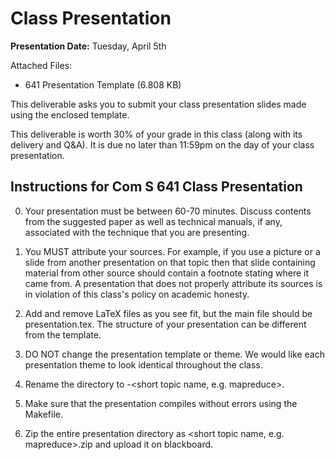# Class Presentation

**Presentation Date:** Tuesday, April 5th

Attached Files:

- 641 Presentation Template (6.808 KB)

This deliverable asks you to submit your class presentation slides made using
the enclosed template.

This deliverable is worth 30% of your grade in this class (along with its
delivery and Q&A). It is due no later than 11:59pm on the day of your class
presentation.

## Instructions for Com S 641 Class Presentation

0. Your presentation must be between 60-70 minutes. Discuss contents from the
suggested paper as well as technical manuals, if any, associated with the
technique that you are presenting.

1. You MUST attribute your sources. For example, if you use a picture or
a slide from another presentation on that topic then that slide containing
material from other source should contain a footnote stating where it came
from. A presentation that does not properly attribute its sources is in
violation of this class's policy on academic honesty.

2. Add and remove LaTeX files as you see fit, but the main file should be
presentation.tex. The structure of your presentation can be different from the
template.

3. DO NOT change the presentation template or theme. We would like each
presentation theme to look identical throughout the class.

4. Rename the directory to <lastname>-<short topic name, e.g. mapreduce>.

5. Make sure that the presentation compiles without errors using the Makefile.

6. Zip the entire presentation directory as <lastname><short topic name, e.g.
mapreduce>.zip and upload it on blackboard.
